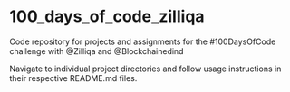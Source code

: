 # 100_days_of_code_zilliqa

Code repository for projects and assignments for the #100DaysOfCode challenge with @Zilliqa and @Blockchainedind

Navigate to individual project directories and follow usage instructions in their respective README.md files.
